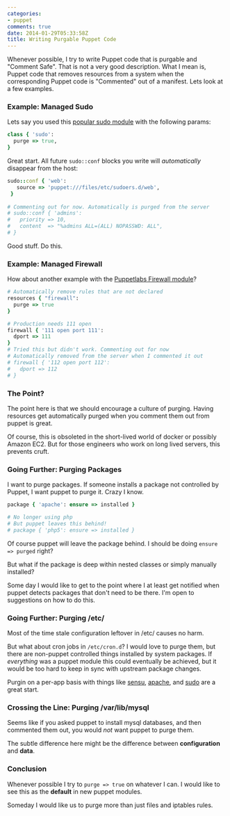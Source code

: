 ```yaml
---
categories:
- puppet
comments: true
date: 2014-01-29T05:33:58Z
title: Writing Purgable Puppet Code
---
```


Whenever possible, I try to write Puppet code that is purgable and 
"Comment Safe". That is not a very good description. What I mean is, Puppet
code that removes resources from a system when the corresponding Puppet 
code is "Commented" out of a manifest. Lets look at a few examples.

### Example: Managed Sudo

Lets say you used this [popular sudo module](https://forge.puppetlabs.com/saz/sudo)
with the following params:

```ruby
class { 'sudo':
  purge => true,
}
```

Great start. All future `sudo::conf` blocks you write will _automatically_ disappear
from the host:

```ruby
sudo::conf { 'web':
   source => 'puppet:///files/etc/sudoers.d/web',
 }
 
# Commenting out for now. Automatically is purged from the server
# sudo::conf { 'admins':
#   priority => 10,
#   content  => "%admins ALL=(ALL) NOPASSWD: ALL",
# }
```

Good stuff. Do this.

### Example: Managed Firewall

How about another example with the
[Puppetlabs Firewall module](https://forge.puppetlabs.com/puppetlabs/firewall)?

```ruby
# Automatically remove rules that are not declared
resources { "firewall":
  purge => true
} 

# Production needs 111 open
firewall { '111 open port 111':
  dport => 111
}
# Tried this but didn't work. Commenting out for now
# Automatically removed from the server when I commented it out
# firewall { '112 open port 112':
#   dport => 112
# }
```

### The Point?

The point here is that we should encourage a culture of purging. Having 
resources get automatically purged when you comment them out from puppet
is great. 

Of course, this is obsoleted in the short-lived world of docker or possibly
Amazon EC2. But for those engineers who work on long lived servers, this
prevents cruft.

### Going Further: Purging Packages

I want to purge packages. If someone installs a package not controlled by
Puppet, I want puppet to purge it. Crazy I know. 

```ruby
package { 'apache': ensure => installed }

# No longer using php
# But puppet leaves this behind!
# package { 'php5': ensure => installed }
```

Of course puppet will leave the package behind. I should be doing `ensure => purged` 
right?

But what if the package is deep within nested classes or simply manually installed? 

Some day I would like to get to the point where I at least get notified when
puppet detects packages that don't need to be there. I'm open to suggestions on
how to do this.

### Going Further: Purging /etc/

Most of the time stale configuration leftover in /etc/ causes no harm.

But what about cron jobs in `/etc/cron.d`? I would love to purge them, but there
are non-puppet controlled things installed by system packages. If *everything* was
a puppet module this could eventually be achieved, but it would be too hard 
to keep in sync with upstream package changes.

Purgin on a per-app basis with things like [sensu](https://github.com/sensu/sensu-puppet), 
[apache](https://forge.puppetlabs.com/puppetlabs/apache), and [sudo](https://forge.puppetlabs.com/saz/sudo)
are a great start. 

### Crossing the Line: Purging /var/lib/mysql

Seems like if you asked puppet to install mysql databases, and then 
commented them out, you would _not_ want puppet to purge them.

The subtle difference here might be the difference between **configuration** and 
**data**. 

### Conclusion

Whenever possible I try to `purge => true` on whatever I can. I would like to see
this as the **default** in new puppet modules. 

Someday I would like us to purge more than just files and iptables rules.
